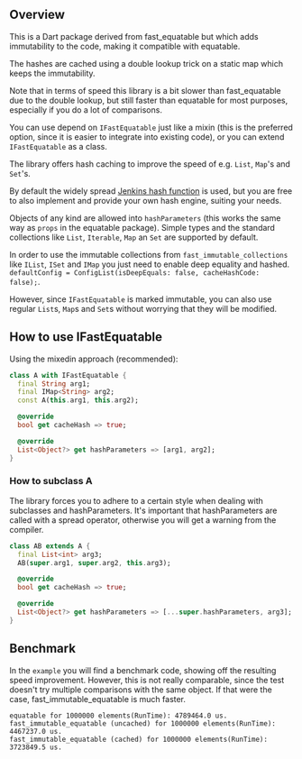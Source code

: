 ## Overview

This is a Dart package derived from fast_equatable but which adds immutability to the code, making it compatible with equatable.

The hashes are cached using a double lookup trick on a static map which keeps the immutability.

Note that in terms of speed this library is a bit slower than fast_equatable due to the double lookup, but still faster than equatable for most purposes, especially if you do a lot of comparisons.

You can use depend on `IFastEquatable` just like a mixin (this is the preferred option, since it is easier to integrate into existing code),
or you can extend `IFastEquatable` as a class.

The library offers hash caching to improve the speed of e.g. `List`, `Map`'s and `Set`'s.

By default the widely spread [Jenkins hash function](https://en.wikipedia.org/wiki/Jenkins_hash_function) is used, but you are free to also implement and provide your own hash engine, suiting your needs.

Objects of any kind are allowed into `hashParameters` (this works the same way as `props` in the equatable package). Simple types and the standard collections like `List`, `Iterable`, `Map` an `Set` are supported by default.

In order to use the immutable collections from `fast_immutable_collections` like `IList`, `ISet` and `IMap` you just need to enable deep equality and hashed.
`defaultConfig = ConfigList(isDeepEquals: false, cacheHashCode: false);`.

However, since `IFastEquatable` is marked immutable, you can also use regular `List`s, `Map`s and `Set`s without worrying that they will be modified.

## How to use IFastEquatable

Using the mixedin approach (recommended):

```dart
class A with IFastEquatable {
  final String arg1;
  final IMap<String> arg2;
  const A(this.arg1, this.arg2);

  @override
  bool get cacheHash => true;

  @override
  List<Object?> get hashParameters => [arg1, arg2];
}
```

### How to subclass A
The library forces you to adhere to a certain style when dealing with subclasses and hashParameters.
It's important that hashParameters are called with a spread operator, otherwise you will get a warning from the compiler.

```dart
class AB extends A {
  final List<int> arg3;
  AB(super.arg1, super.arg2, this.arg3);

  @override
  bool get cacheHash => true;

  @override
  List<Object?> get hashParameters => [...super.hashParameters, arg3];
}
```

## Benchmark

In the `example` you will find a benchmark code, showing off the resulting speed improvement.
However, this is not really comparable, since the test doesn't try multiple comparisons with the same object.
If that were the case, fast_immutable_equatable is much faster.

```
equatable for 1000000 elements(RunTime): 4789464.0 us.
fast_immutable_equatable (uncached) for 1000000 elements(RunTime): 4467237.0 us.
fast_immutable_equatable (cached) for 1000000 elements(RunTime): 3723849.5 us.
```
